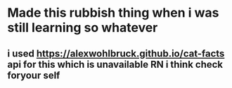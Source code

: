 # Made this rubbish thing when i was still learning so whatever
## i used https://alexwohlbruck.github.io/cat-facts api for this  which is  unavailable RN i think check foryour self 



